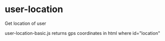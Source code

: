 # user-location
Get location of user

user-location-basic.js
returns gps coordinates in html where id="location"
